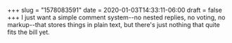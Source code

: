 +++
slug = "1578083591"
date = 2020-01-03T14:33:11-06:00
draft = false
+++
I just want a simple comment system--no nested replies, no voting, no markup--that stores things in plain text, but there's just nothing that quite fits the bill yet.